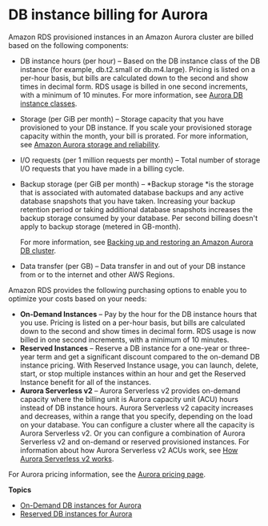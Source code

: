 # DB instance billing for Aurora<a name="User_DBInstanceBilling"></a>

Amazon RDS provisioned instances in an Amazon Aurora cluster are billed based on the following components:
+ DB instance hours \(per hour\) – Based on the DB instance class of the DB instance \(for example, db\.t2\.small or db\.m4\.large\)\. Pricing is listed on a per\-hour basis, but bills are calculated down to the second and show times in decimal form\. RDS usage is billed in one second increments, with a minimum of 10 minutes\. For more information, see [Aurora DB instance classes](Concepts.DBInstanceClass.md)\.
+ Storage \(per GiB per month\) – Storage capacity that you have provisioned to your DB instance\. If you scale your provisioned storage capacity within the month, your bill is prorated\. For more information, see [Amazon Aurora storage and reliability](Aurora.Overview.StorageReliability.md)\.
+ I/O requests \(per 1 million requests per month\) – Total number of storage I/O requests that you have made in a billing cycle\.
+ Backup storage \(per GiB per month\) – *Backup storage *is the storage that is associated with automated database backups and any active database snapshots that you have taken\. Increasing your backup retention period or taking additional database snapshots increases the backup storage consumed by your database\. Per second billing doesn't apply to backup storage \(metered in GB\-month\)\.

  For more information, see [Backing up and restoring an Amazon Aurora DB cluster](BackupRestoreAurora.md)\.
+ Data transfer \(per GB\) – Data transfer in and out of your DB instance from or to the internet and other AWS Regions\.

Amazon RDS provides the following purchasing options to enable you to optimize your costs based on your needs:
+ **On\-Demand Instances** – Pay by the hour for the DB instance hours that you use\. Pricing is listed on a per\-hour basis, but bills are calculated down to the second and show times in decimal form\. RDS usage is now billed in one second increments, with a minimum of 10 minutes\.
+ **Reserved Instances** – Reserve a DB instance for a one\-year or three\-year term and get a significant discount compared to the on\-demand DB instance pricing\. With Reserved Instance usage, you can launch, delete, start, or stop multiple instances within an hour and get the Reserved Instance benefit for all of the instances\.
+ **Aurora Serverless v2** – Aurora Serverless v2 provides on\-demand capacity where the billing unit is Aurora capacity unit \(ACU\) hours instead of DB instance hours\. Aurora Serverless v2 capacity increases and decreases, within a range that you specify, depending on the load on your database\. You can configure a cluster where all the capacity is Aurora Serverless v2\. Or you can configure a combination of Aurora Serverless v2 and on\-demand or reserved provisioned instances\. For information about how Aurora Serverless v2 ACUs work, see [How Aurora Serverless v2 works](aurora-serverless-v2.how-it-works.md)\. 

For Aurora pricing information, see the [Aurora pricing page](https://aws.amazon.com/rds/aurora/pricing)\.

**Topics**
+ [On\-Demand DB instances for Aurora](USER_OnDemandDBInstances.md)
+ [Reserved DB instances for Aurora](USER_WorkingWithReservedDBInstances.md)